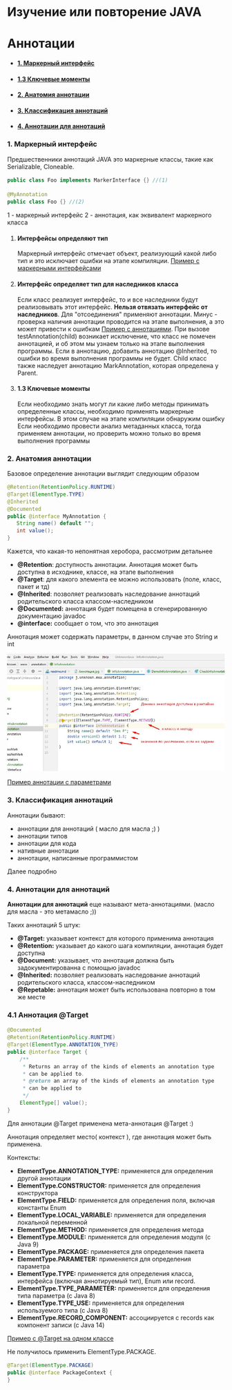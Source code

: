 # Изучение или повторение JAVA 

# Аннотации
 - #### [1. Маркерный интерфейс](#1-маркерный-интерфейс-1)
 - #### [1.3 Ключевые моменты](#13-ключевые-моменты-1)
 - #### [2. Анатомия аннотации](#2-анатомия-аннотации-1)
 - #### [3. Классификация аннотаций](#3-классификация-аннотаций-1)
 - #### [4. Аннотации для аннотаций](#4-аннотации-для-аннотаций-1)

### 1. Маркерный интерфейс

Предшественники аннотаций JAVA это маркерные клaссы, такие как Serializable, Cloneable.
``` java
public class Foo implements MarkerInterface {} //(1)

@MyAnnotation 
public class Foo {} //(2)

```

1 - маркерный интерфейс
2 - аннотация, как эквивалент маркерного класса

1. #### Интерфейсы определяют тип ##
   Маркерный интерфейс отмечает объект, реализующий какой либо тип и это исключает ошибки на этапе компиляции.
   [Пример с маркерными интерфейсами](/src/j/unknown/www/CheckMarkInterface.java "Нажми чтобы открыть")
   
2. #### Интерфейс определяет тип для наследников класса
   Если класс реализует интерфейс, то и все наследники будут реализовывать этот интерфейс. **Нельзя отвязать интерфейс от наследников**. Для "отсоединения" применяют аннотации. Минус - проверка наличия аннотации проводится на этапе выполнения, а это может привести к ошибкам
   [Пример с аннотациями](/src/j/unknown/www/CheckAnnotation.java "Нажми чтобы открыть").
   При вызове testAnnotation(child) возникает исключение, что класс не помечен аннотацией, и об этом мы узнаем только на этапе выполнения программы. Если в аннотацию, добавить аннотацию @Inherited, то ошибки во время выполнения программы не будет. Child класс также наследует аннотацию MarkAnnotation, которая определена у Parent.
   
3. #### 1.3 Ключевые моменты
   Если необходимо знать могут ли какие либо методы принимать определенные классы, необходимо применять маркерные интерфейсы. В этом случае на этапе компиляции обнаружим ошибку
   Если необходимо провести анализ метаданных класса, тогда применяем аннотации, но проверить можно только во время выполнения программы
   
### 2. Анатомия аннотации
   Базовое определение аннотации выглядит следующим образом
   
   ~~~ java
   @Retention(RetentionPolicy.RUNTIME)
   @Target(ElementType.TYPE)
   @Inherited
   @Documented
   public @interface MyAnnotation {
      String name() default "";
      int value();
   }
   ~~~
Кажется, что какая-то непонятная херобора, рассмотрим детальнее

- **@Retention**: доступность аннотации. Аннотация может быть доступна в исходнике, классе, на этапе выполнения
- **@Target**: для какого элемента ее можно использовать (поле, класс, пакет и тд)
- **@Inherited**: позволяет реализовать наследование аннотаций родительского класса классом-наследником
- **@Documented:** аннотация будет помещена в сгенерированную документацию javadoc
- **@interface:** сообщает о том, что это аннотация

Аннотация может содержать параметры, в данном случае это String и int

![Аннотация](./resources/Аннотация.jpg)

[Пример аннотации с параметрами](/src/j/unknown/www/CheckInfoAnnotation.java "Кликай, не спи")

### 3. Классификация аннотаций

Аннотации бывают:
- аннотации для аннотаций ( масло для масла ;) )
- аннотации типов
- аннотации для кода
- нативные аннотации
- аннотации, написанные программистом

Далее подробно

### 4. Аннотации для аннотаций

**Аннотации для аннотаций** еще называют мета-аннотациями. (масло для масла - это метамасло ;))

Таких аннотаций 5 штук:
- **@Target:** указывает контекст для которого применима аннотация
- **@Retention:** указывает до какого шага компиляции, аннотация будет доступна
- **@Document:** указывает, что аннотация должна быть задокументированна с помощью javadoc
- **@Inherited:** позволяет реализовать наследование аннотаций родительского класса, классом-наследником
- **@Repetable:** аннотация может быть использована повторно в том же месте

### 4.1 Аннотация @Target
``` java
@Documented
@Retention(RetentionPolicy.RUNTIME)
@Target(ElementType.ANNOTATION_TYPE)
public @interface Target {
    /**
     * Returns an array of the kinds of elements an annotation type
     * can be applied to.
     * @return an array of the kinds of elements an annotation type
     * can be applied to
     */
    ElementType[] value();
}
```

Для аннотации @Target применена мета-аннотация @Target :)

Аннотация определяет место( контекст ), где аннотация может быть применена.

Контексты:
- **ElementType.ANNOTATION_TYPE:** применяется для определения другой аннотации
- **ElementType.CONSTRUCTOR:** применяется для определения конструктора
- **ElementType.FIELD:** применяется для определения поля, включая константы Enum
- **ElementType.LOCAL_VARIABLE:** применяется для определения локальной переменной
- **ElementType.METHOD:** применяется для определения метода
- **ElementType.MODULE:** применяется для определения модуля (с Java 9)
- **ElementType.PACKAGE:** применяется для определения пакета
- **ElementType.PARAMETER:** применяется для определения параметра
- **ElementType.TYPE:** применяется для определения класса, интерфейса (включая аннотируемый тип), Enum или record.
- **ElementType.TYPE_PARAMETER:** применяется для определения типа параметра (с Java 8)
- **ElementType.TYPE_USE:** применяется для определения используемого типа (с Java 8)
- **ElementType.RECORD_COMPONENT:** ассоциируется с records как компонент записи (с Java 14)

[Пример с @Target на одном классе](/src/j/unknown/www/annotation/TargetContext.java "Кликай")

Не получилось применить ElementType.PACKAGE. 
~~~java
@Target(ElementType.PACKAGE)
public @interface PackageContext {
}
~~~







